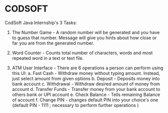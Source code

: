 # CODSOFT
CodSoft Java Internship's 3 Tasks:
  1. The Number Game - A random number will be generated and you have to guess that number. Message will give you hints about how close or     far you are from the generated number.
     
  2. Word Counter - Counts total number of characters, words and most repeated word in a text or text file.
     
  3. ATM User Interface - There are 6 operations a person can perform using this UI:
     a. Fast Cash - Withdraw money without typing amount. Instead, just select amount from given options
     b. Deposit - Deposits money into bank account
     c. Withdrawal - Withdraw desired amount of money from account
     d. Transfer Funds - Transfer money from your bank account to others bank or UPI account
     e. Check Balance - Tells remaining Balance of account
     f. Change PIN - changes default PIN into your choice's one (default PIN - 1111 ; necessary to perform further operations )
